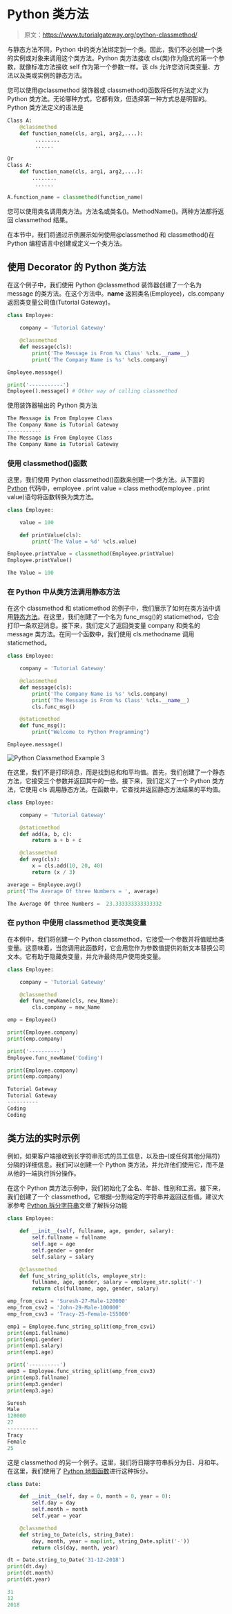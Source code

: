 # Python 类方法

> 原文：<https://www.tutorialgateway.org/python-classmethod/>

与静态方法不同，Python 中的类方法绑定到一个类。因此，我们不必创建一个类的实例或对象来调用这个类方法。Python 类方法接收 cls(类)作为隐式的第一个参数，就像标准方法接收 self 作为第一个参数一样。该 cls 允许您访问类变量、方法以及类或实例的静态方法。

您可以使用@classmethod 装饰器或 classmethod()函数将任何方法定义为 Python 类方法。无论哪种方式，它都有效，但选择第一种方式总是明智的。Python 类方法定义的语法是

```py
Class A:
    @classmethod
    def function_name(cls, arg1, arg2,....):
         ........
         ......

Or
Class A:
    def function_name(cls, arg1, arg2,....):
        ........
         ......

A.function_name = classmethod(function_name)
```

您可以使用类名调用类方法。方法名或类名()。MethodName()。两种方法都将返回 classmethod 结果。

在本节中，我们将通过示例展示如何使用@classmethod 和 classmethod()在 Python 编程语言中创建或定义一个类方法。

## 使用 Decorator 的 Python 类方法

在这个例子中，我们使用 Python @classmethod 装饰器创建了一个名为 message 的类方法。在这个方法中。__name__ 返回类名(Employee)，cls.company 返回类变量公司值(Tutorial Gateway)。

```py
class Employee:

    company = 'Tutorial Gateway'

    @classmethod
    def message(cls):
        print('The Message is From %s Class' %cls.__name__)
        print('The Company Name is %s' %cls.company)

Employee.message()

print('-----------')
Employee().message() # Other way of calling classmethod
```

使用装饰器输出的 Python 类方法

```py
The Message is From Employee Class
The Company Name is Tutorial Gateway
-----------
The Message is From Employee Class
The Company Name is Tutorial Gateway
```

### 使用 classmethod()函数

这里，我们使用 Python classmethod()函数来创建一个类方法。从下面的 [Python](https://www.tutorialgateway.org/python-tutorial/) 代码中，employee . print value = class method(employee . print value)语句将函数转换为类方法。

```py
class Employee:

    value = 100

    def printValue(cls):
        print('The Value = %d' %cls.value)

Employee.printValue = classmethod(Employee.printValue)
Employee.printValue()
```

```py
The Value = 100
```

### 在 Python 中从类方法调用静态方法

在这个 classmethod 和 staticmethod 的例子中，我们展示了如何在类方法中调用[静态方法](https://www.tutorialgateway.org/python-static-method/)。在这里，我们创建了一个名为 func_msg()的 staticmethod，它会打印一条欢迎消息。接下来，我们定义了返回类变量 company 和类名的 message 类方法。在同一个函数中，我们使用 cls.methodname 调用 staticmethod。

```py
class Employee:

    company = 'Tutorial Gateway'

    @classmethod
    def message(cls):
        print('The Company Name is %s' %cls.company)
        print('The Message is From %s Class' %cls.__name__)
        cls.func_msg()

    @staticmethod
    def func_msg():
        print("Welcome to Python Programming")

Employee.message()
```

![Python Classmethod Example 3](img/62cd7866d9942a7650fbf67eb54a9828.png)

在这里，我们不是打印消息，而是找到总和和平均值。首先，我们创建了一个静态方法，它接受三个参数并返回其中的一些。接下来，我们定义了一个 Python 类方法，它使用 cls 调用静态方法。在函数中，它查找并返回静态方法结果的平均值。

```py
class Employee:

    company = 'Tutorial Gateway'

    @staticmethod
    def add(a, b, c):
        return a + b + c

    @classmethod
    def avg(cls):
        x = cls.add(10, 20, 40)
        return (x / 3)

average = Employee.avg()
print('The Average Of three Numbers = ', average)
```

```py
The Average Of three Numbers =  23.333333333333332
```

### 在 python 中使用 classmethod 更改类变量

在本例中，我们将创建一个 Python classmethod，它接受一个参数并将值赋给类变量。这意味着，当您调用此函数时，它会用您作为参数值提供的新文本替换公司文本。它有助于隐藏类变量，并允许最终用户使用类变量。

```py
class Employee:

    company = 'Tutorial Gateway'

    @classmethod
    def func_newName(cls, new_Name):
        cls.company = new_Name

emp = Employee()

print(Employee.company)
print(emp.company)

print('----------')
Employee.func_newName('Coding')

print(Employee.company)
print(emp.company)
```

```py
Tutorial Gateway
Tutorial Gateway
----------
Coding
Coding
```

## 类方法的实时示例

例如，如果客户端接收到长字符串形式的员工信息，以及由–(或任何其他分隔符)分隔的详细信息。我们可以创建一个 Python 类方法，并允许他们使用它，而不是从他的一端执行拆分操作。

在这个 Python 类方法示例中，我们初始化了全名、年龄、性别和工资。接下来，我们创建了一个 classmethod，它根据–分割给定的字符串并返回这些值。建议大家参考 [Python 拆分字符串](https://www.tutorialgateway.org/python-split/)文章了解拆分功能

```py
class Employee:

    def __init__(self, fullname, age, gender, salary):
        self.fullname = fullname
        self.age = age
        self.gender = gender
        self.salary = salary

    @classmethod
    def func_string_split(cls, employee_str):
        fullname, age, gender, salary = employee_str.split('-')
        return cls(fullname, age, gender, salary)

emp_from_csv1 = 'Suresh-27-Male-120000'
emp_from_csv2 = 'John-29-Male-100000'
emp_from_csv3 = 'Tracy-25-Female-155000'

emp1 = Employee.func_string_split(emp_from_csv1)
print(emp1.fullname)
print(emp1.gender)
print(emp1.salary)
print(emp1.age)

print('----------')
emp3 = Employee.func_string_split(emp_from_csv3)
print(emp3.fullname)
print(emp3.gender)
print(emp3.age)
```

```py
Suresh
Male
120000
27
----------
Tracy
Female
25
```

这是 classmethod 的另一个例子。这里，我们将日期字符串拆分为日、月和年。在这里，我们使用了 [Python 地图函数](https://www.tutorialgateway.org/python-map-function/)进行这种拆分。

```py
class Date:

    def __init__(self, day = 0, month = 0, year = 0):
        self.day = day
        self.month = month
        self.year = year

    @classmethod
    def string_to_Date(cls, string_Date):
        day, month, year = map(int, string_Date.split('-'))
        return cls(day, month, year)

dt = Date.string_to_Date('31-12-2018')
print(dt.day)
print(dt.month)
print(dt.year)
```

```py
31
12
2018
```